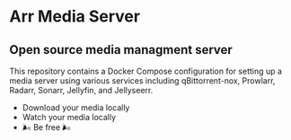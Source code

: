 # Arr Media Server
## Open source media managment server

This repository contains a Docker Compose configuration for setting up a media server using various services including qBittorrent-nox, Prowlarr, Radarr, Sonarr, Jellyfin, and Jellyseerr.

- Download your media locally
- Watch your media locally
- 🌬️ Be free 🌬️
